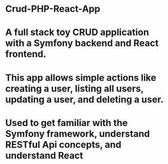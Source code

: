# Crud-PHP-React-App
# A full stack toy CRUD application with a Symfony backend and React frontend.
# This app allows simple actions like creating a user, listing all users, updating a user, and deleting a user.
# Used to get familiar with the Symfony framework, understand RESTful Api concepts, and understand React
